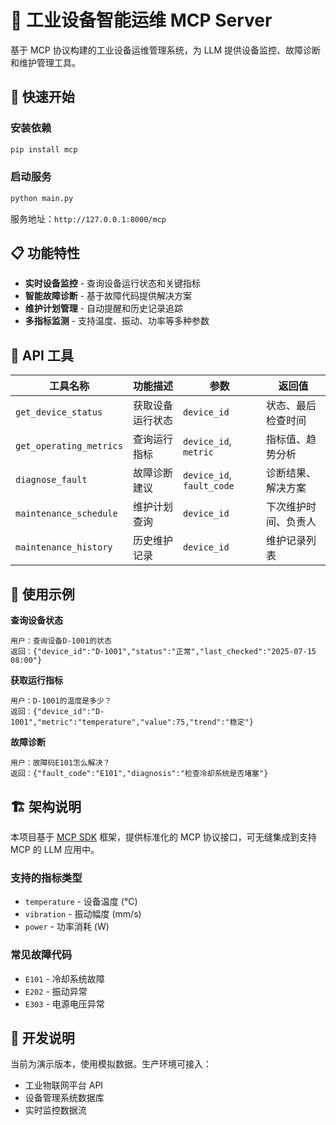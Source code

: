 # 🎯 工业设备智能运维 MCP Server

基于 MCP 协议构建的工业设备运维管理系统，为 LLM 提供设备监控、故障诊断和维护管理工具。

## 🚀 快速开始

### 安装依赖
```bash
pip install mcp
```

### 启动服务
```bash
python main.py
```

服务地址：`http://127.0.0.1:8000/mcp`

## 📋 功能特性

- **实时设备监控** - 查询设备运行状态和关键指标
- **智能故障诊断** - 基于故障代码提供解决方案
- **维护计划管理** - 自动提醒和历史记录追踪
- **多指标监测** - 支持温度、振动、功率等多种参数

## 🔧 API 工具

| 工具名称 | 功能描述 | 参数 | 返回值 |
|---------|---------|------|--------|
| `get_device_status` | 获取设备运行状态 | `device_id` | 状态、最后检查时间 |
| `get_operating_metrics` | 查询运行指标 | `device_id`, `metric` | 指标值、趋势分析 |
| `diagnose_fault` | 故障诊断建议 | `device_id`, `fault_code` | 诊断结果、解决方案 |
| `maintenance_schedule` | 维护计划查询 | `device_id` | 下次维护时间、负责人 |
| `maintenance_history` | 历史维护记录 | `device_id` | 维护记录列表 |

## 💬 使用示例

**查询设备状态**
```
用户：查询设备D-1001的状态
返回：{"device_id":"D-1001","status":"正常","last_checked":"2025-07-15 08:00"}
```

**获取运行指标**
```
用户：D-1001的温度是多少？
返回：{"device_id":"D-1001","metric":"temperature","value":75,"trend":"稳定"}
```

**故障诊断**
```
用户：故障码E101怎么解决？
返回：{"fault_code":"E101","diagnosis":"检查冷却系统是否堵塞"}
```

## 🏗️ 架构说明

本项目基于 [MCP SDK](https://github.com/modelcontextprotocol/python-sdk) 框架，提供标准化的 MCP 协议接口，可无缝集成到支持 MCP 的 LLM 应用中。

### 支持的指标类型
- `temperature` - 设备温度 (°C)
- `vibration` - 振动幅度 (mm/s)
- `power` - 功率消耗 (W)

### 常见故障代码
- `E101` - 冷却系统故障
- `E202` - 振动异常
- `E303` - 电源电压异常

## 📝 开发说明

当前为演示版本，使用模拟数据。生产环境可接入：
- 工业物联网平台 API
- 设备管理系统数据库
- 实时监控数据流

